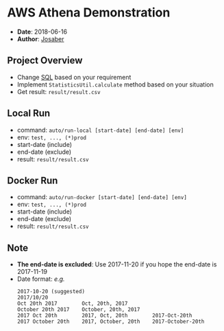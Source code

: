 # AWS Athena Demonstration

- **Date**: 2018-06-16
- **Author**: [Josaber](https://github.com/Josaber)

## Project Overview

- Change [SQL](main.rb) based on your requirement
- Implement `StatisticsUtil.calculate` method based on your situation
- Get result: `result/result.csv`

## Local Run

- command: `auto/run-local [start-date] [end-date] [env]`
- env: `test, ..., (*)prod`
- start-date (include)
- end-date (exclude)
- result: `result/result.csv`

## Docker Run

- command: `auto/run-docker [start-date] [end-date] [env]`
- env: `test, ..., (*)prod`
- start-date (include)
- end-date (exclude)
- result: `result/result.csv`

## Note

- **The end-date is excluded**:
  Use 2017-11-20 if you hope the end-date is 2017-11-19
- Date format: _e.g._
  ```
  2017-10-20 (suggested)
  2017/10/20
  Oct 20th 2017        Oct, 20th, 2017
  October 20th 2017    October, 20th, 2017
  2017 Oct 20th        2017, Oct, 20th        2017-Oct-20th
  2017 October 20th    2017, October, 20th    2017-October-20th
  ```
